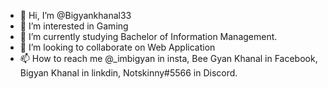 - 👋 Hi, I’m @Bigyankhanal33
- 👀 I’m interested in Gaming
- 🌱 I’m currently studying Bachelor of Information Management.
- 💞️ I’m looking to collaborate on Web Application
- 📫 How to reach me @_imbigyan in insta, Bee Gyan Khanal in Facebook, Bigyan Khanal in linkdin, Notskinny#5566 in Discord.

<!---
Bigyankhanal33/Bigyankhanal33 is a ✨ special ✨ repository because its `README.md` (this file) appears on your GitHub profile.
You can click the Preview link to take a look at your changes.
--->
